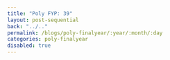 ```yaml
---
title: "Poly FYP: 39"
layout: post-sequential
back: "../.."
permalink: /blogs/poly-finalyear/:year/:month/:day
categories: poly-finalyear
disabled: true
---
```


